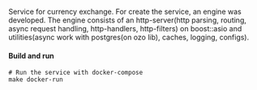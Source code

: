 Service for currency exchange. For create the service, an engine was developed. The engine consists of an http-server(http parsing, routing, async request handling, http-handlers, http-filters) on boost::asio and utilities(async work with postgres(on ozo lib), caches, logging, configs).
#### Build and run
```
# Run the service with docker-compose
make docker-run
```
